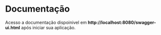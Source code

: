 # Documentação
Acesso a documentação dispoinivel em **http://localhost:8080/swagger-ui.html** após iniciar sua aplicação.

